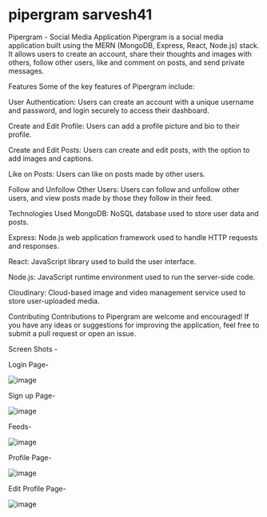 # pipergram sarvesh41
Pipergram - Social Media Application
Pipergram is a social media application built using the MERN (MongoDB, Express, React, Node.js) stack. It allows users to create an account, share their thoughts and images with others, follow other users, like and comment on posts, and send private messages.

Features
Some of the key features of Pipergram include:

User Authentication: Users can create an account with a unique username and password, and login securely to access their dashboard.

Create and Edit Profile: Users can add a profile picture and  bio to their profile.

Create and Edit Posts: Users can create and edit posts, with the option to add images and captions.

Like on Posts: Users can like on posts made by other users.

Follow and Unfollow Other Users: Users can follow and unfollow other users, and view posts made by those they follow in their feed.

Technologies Used
MongoDB: NoSQL database used to store user data and posts.

Express: Node.js web application framework used to handle HTTP requests and responses.

React: JavaScript library used to build the user interface.

Node.js: JavaScript runtime environment used to run the server-side code.

Cloudinary: Cloud-based image and video management service used to store user-uploaded media.

Contributing
Contributions to Pipergram are welcome and encouraged! If you have any ideas or suggestions for improving the application, feel free to submit a pull request or open an issue.

Screen Shots -

Login Page-

![image](https://user-images.githubusercontent.com/85078565/232283706-555c478c-1ffc-422e-916d-e7c9d338215c.png)

Sign up Page- 

![image](https://user-images.githubusercontent.com/85078565/232288973-ff348576-19dd-47db-8bd9-38b02ab0c485.png)

Feeds-

![image](https://user-images.githubusercontent.com/85078565/232288988-91a6a7c7-b53c-49e7-8c9c-b6c655265cdc.png)

Profile Page-

![image](https://user-images.githubusercontent.com/85078565/232289179-4eb769a9-6692-40d7-82f7-0c5f0dc001a4.png)

Edit Profile Page-

![image](https://user-images.githubusercontent.com/85078565/232289146-d714076c-22f9-489c-b0f2-47bde24146ff.png)




